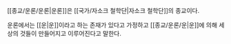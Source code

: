 [[종교/운론/운론|운론]]은 [[국가/자소크 철학단|자소크 철학단]]의 종교이다.

운론에서는 [[운|운]]이라고 하는 존재가 있다고 가정하고 [[종교/운론/운|운]]에 의해 세상의 것들이 만들어지고 이루어진다고 말한다.